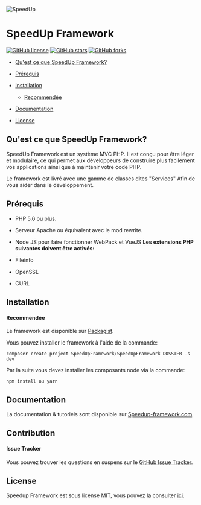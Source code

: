 ![SpeedUp](http://image.noelshack.com/fichiers/2016/43/1477310963-sparkbleu.png)

# SpeedUp Framework

[![GitHub license](https://img.shields.io/badge/license-MIT-blue.svg)](https://github.com/SpeedUpFramework/SpeedUpFramework/blob/master/LICENSE.txt)
[![GitHub stars](https://img.shields.io/github/stars/SpeedUpFramework/SpeedUpFramework.svg)](https://github.com/SpeedUpFramework/SpeedUpFramework/stargazers)
[![GitHub forks](https://img.shields.io/github/forks/SpeedUpFramework/SpeedUpFramework.svg)](https://github.com/SpeedUpFramework/SpeedUpFramework/network)

- [Qu'est ce que SpeedUp Framework?](#Qu'est-ce-que-SpeedUp-Framework)
- [Prérequis](#Prérequis)
- [Installation](#installation)
    - [Recommendée](#Recommendee)
- [Documentation](#documentation)

- [License](#license)

## Qu'est ce que SpeedUp Framework?

SpeedUp Framework est un système MVC PHP. Il est conçu pour être léger et modulaire, ce qui permet aux développeurs de construire plus facilement vos applications ainsi que à maintenir votre code PHP.

Le framework est livré avec une gamme de classes dites "Services" Afin de vous aider dans le developpement.

## Prérequis


- PHP 5.6 ou plus.
- Serveur Apache ou équivalent avec le mod rewrite.
- Node JS pour faire fonctionner WebPack et VueJS
**Les extensions PHP suivantes doivent être activés:**

- Fileinfo
- OpenSSL
- CURL

## Installation

#### Recommendée
Le framework est disponible sur [Packagist](https://packagist.org/packages/speedup/framework).


Vous pouvez installer le framework à l'aide de la commande:

```
composer create-project SpeedUpFramework/SpeedUpFramework DOSSIER -s dev
```
Par la suite vous devez installer les composants node via la commande:

```
npm install ou yarn
```
## Documentation

La documentation & tutoriels sont disponible sur [Speedup-framework.com]().


## Contribution

#### Issue Tracker

Vous pouvez trouver les questions en suspens sur le [GitHub Issue Tracker](https://github.com//SpeedUpFramework/SpeedUpFramework/issues).

## License

Speedup Framework est sous license MIT, vous pouvez la consulter [ici](https://github.com/SpeedUpFramework/SpeedUpFramework/blob/master/LICENSE.txt).
